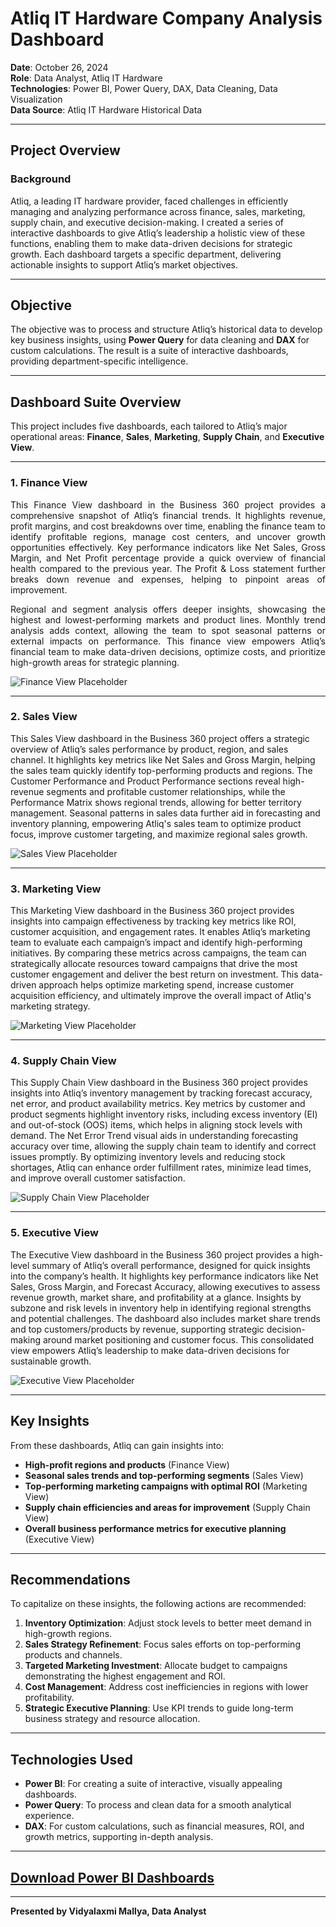 # Atliq IT Hardware Company Analysis Dashboard

**Date**: October 26, 2024  
**Role**: Data Analyst, Atliq IT Hardware  
**Technologies**: Power BI, Power Query, DAX, Data Cleaning, Data Visualization  
**Data Source**: Atliq IT Hardware Historical Data  

---

## Project Overview  

### Background  

Atliq, a leading IT hardware provider, faced challenges in efficiently managing and analyzing performance across finance, sales, marketing, supply chain, and executive decision-making. I created a series of interactive dashboards to give Atliq’s leadership a holistic view of these functions, enabling them to make data-driven decisions for strategic growth. Each dashboard targets a specific department, delivering actionable insights to support Atliq’s market objectives.

---

## Objective

The objective was to process and structure Atliq’s historical data to develop key business insights, using **Power Query** for data cleaning and **DAX** for custom calculations. The result is a suite of interactive dashboards, providing department-specific intelligence.

---

## Dashboard Suite Overview

This project includes five dashboards, each tailored to Atliq’s major operational areas: **Finance**, **Sales**, **Marketing**, **Supply Chain**, and **Executive View**.

---

### 1. Finance View  

<div align="justify"> This Finance View dashboard in the Business 360 project provides a comprehensive snapshot of Atliq’s financial trends. It highlights revenue, profit margins, and cost breakdowns over time, enabling the finance team to identify profitable regions, manage cost centers, and uncover growth opportunities effectively. Key performance indicators like Net Sales, Gross Margin, and Net Profit percentage provide a quick overview of financial health compared to the previous year. The Profit & Loss statement further breaks down revenue and expenses, helping to pinpoint areas of improvement.

Regional and segment analysis offers deeper insights, showcasing the highest and lowest-performing markets and product lines. Monthly trend analysis adds context, allowing the team to spot seasonal patterns or external impacts on performance. This finance view empowers Atliq’s financial team to make data-driven decisions, optimize costs, and prioritize high-growth areas for strategic planning. </div>

![Finance View Placeholder](Finance_dashboard.PNG)

---

### 2. Sales View  

This Sales View dashboard in the Business 360 project offers a strategic overview of Atliq’s sales performance by product, region, and sales channel. It highlights key metrics like Net Sales and Gross Margin, helping the sales team quickly identify top-performing products and regions. The Customer Performance and Product Performance sections reveal high-revenue segments and profitable customer relationships, while the Performance Matrix shows regional trends, allowing for better territory management. Seasonal patterns in sales data further aid in forecasting and inventory planning, empowering Atliq's sales team to optimize product focus, improve customer targeting, and maximize regional sales growth.

![Sales View Placeholder](Sales_dashboard.PNG)

---

### 3. Marketing View  

This Marketing View dashboard in the Business 360 project provides insights into campaign effectiveness by tracking key metrics like ROI, customer acquisition, and engagement rates. It enables Atliq’s marketing team to evaluate each campaign’s impact and identify high-performing initiatives. By comparing these metrics across campaigns, the team can strategically allocate resources toward campaigns that drive the most customer engagement and deliver the best return on investment. This data-driven approach helps optimize marketing spend, increase customer acquisition efficiency, and ultimately improve the overall impact of Atliq's marketing strategy.

![Marketing View Placeholder](Marketing_dashboard.PNG)

---

### 4. Supply Chain View  

This Supply Chain View dashboard in the Business 360 project provides insights into Atliq’s inventory management by tracking forecast accuracy, net error, and product availability metrics. Key metrics by customer and product segments highlight inventory risks, including excess inventory (EI) and out-of-stock (OOS) items, which helps in aligning stock levels with demand. The Net Error Trend visual aids in understanding forecasting accuracy over time, allowing the supply chain team to identify and correct issues promptly. By optimizing inventory levels and reducing stock shortages, Atliq can enhance order fulfillment rates, minimize lead times, and improve overall customer satisfaction.

![Supply Chain View Placeholder](Supply_chain_dashboard.PNG)

---

### 5. Executive View  

The Executive View dashboard in the Business 360 project provides a high-level summary of Atliq’s overall performance, designed for quick insights into the company’s health. It highlights key performance indicators like Net Sales, Gross Margin, and Forecast Accuracy, allowing executives to assess revenue growth, market share, and profitability at a glance. Insights by subzone and risk levels in inventory help in identifying regional strengths and potential challenges. The dashboard also includes market share trends and top customers/products by revenue, supporting strategic decision-making around market positioning and customer focus. This consolidated view empowers Atliq’s leadership to make data-driven decisions for sustainable growth.

![Executive View Placeholder](Executive_dashboard.PNG)

---

## Key Insights

From these dashboards, Atliq can gain insights into:
- **High-profit regions and products** (Finance View)
- **Seasonal sales trends and top-performing segments** (Sales View)
- **Top-performing marketing campaigns with optimal ROI** (Marketing View)
- **Supply chain efficiencies and areas for improvement** (Supply Chain View)
- **Overall business performance metrics for executive planning** (Executive View)

---

## Recommendations

To capitalize on these insights, the following actions are recommended:

1. **Inventory Optimization**: Adjust stock levels to better meet demand in high-growth regions.
2. **Sales Strategy Refinement**: Focus sales efforts on top-performing products and channels.
3. **Targeted Marketing Investment**: Allocate budget to campaigns demonstrating the highest engagement and ROI.
4. **Cost Management**: Address cost inefficiencies in regions with lower profitability.
5. **Strategic Executive Planning**: Use KPI trends to guide long-term business strategy and resource allocation.

---

## Technologies Used  

- **Power BI**: For creating a suite of interactive, visually appealing dashboards.
- **Power Query**: To process and clean data for a smooth analytical experience.
- **DAX**: For custom calculations, such as financial measures, ROI, and growth metrics, supporting in-depth analysis.

---

## [Download Power BI Dashboards](https://app.powerbi.com/view?r=eyJrIjoiMWE0MmRhOGEtYmFmYS00NTc3LTkzZjgtNzVhMDkwMmMwZGUxIiwidCI6ImM2ZTU0OWIzLTVmNDUtNDAzMi1hYWU5LWQ0MjQ0ZGM1YjJjNCJ9)

---

**Presented by Vidyalaxmi Mallya, Data Analyst** 

